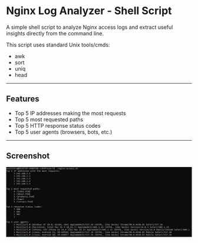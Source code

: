 # Nginx Log Analyzer - Shell Script

A simple shell script to analyze Nginx access logs and extract useful insights directly from the command line. 

This script uses standard Unix tools/cmds:

- awk
- sort
- uniq
- head

---

## Features

-  Top 5 IP addresses making the most requests
-  Top 5 most requested paths
-  Top 5 HTTP response status codes
-  Top 5 user agents (browsers, bots, etc.)

---

## Screenshot

![My Screenshot](images/03_proj_ss1.jpg)




